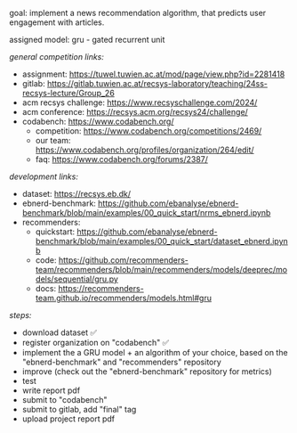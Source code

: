 goal: implement a news recommendation algorithm, that predicts user engagement with articles.

assigned model: gru - gated recurrent unit

_general competition links:_

-   assignment: https://tuwel.tuwien.ac.at/mod/page/view.php?id=2281418
-   gitlab: https://gitlab.tuwien.ac.at/recsys-laboratory/teaching/24ss-recsys-lecture/Group_26
-   acm recsys challenge: https://www.recsyschallenge.com/2024/
-   acm conference: https://recsys.acm.org/recsys24/challenge/
-   codabench: https://www.codabench.org/
    -   competition: https://www.codabench.org/competitions/2469/
    -   our team: https://www.codabench.org/profiles/organization/264/edit/
    -   faq: https://www.codabench.org/forums/2387/

_development links:_

-   dataset: https://recsys.eb.dk/
-   ebnerd-benchmark: https://github.com/ebanalyse/ebnerd-benchmark/blob/main/examples/00_quick_start/nrms_ebnerd.ipynb
-   recommenders:
    -   quickstart: https://github.com/ebanalyse/ebnerd-benchmark/blob/main/examples/00_quick_start/dataset_ebnerd.ipynb
    -   code: https://github.com/recommenders-team/recommenders/blob/main/recommenders/models/deeprec/models/sequential/gru.py
    -   docs: https://recommenders-team.github.io/recommenders/models.html#gru

_steps:_

-   download dataset ✅
-   register organization on "codabench" ✅
-   implement the a GRU model + an algorithm of your choice, based on the "ebnerd-benchmark" and "recommenders" repository
-   improve (check out the "ebnerd-benchmark" repository for metrics)
-   test
-   write report pdf
-   submit to "codabench"
-   submit to gitlab, add "final" tag
-   upload project report pdf
